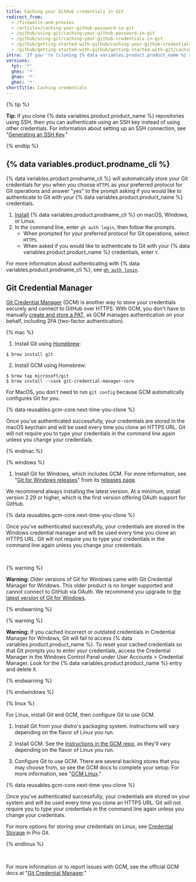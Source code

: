 ```yaml
---
title: Caching your GitHub credentials in Git
redirect_from:
  - /firewalls-and-proxies
  - /articles/caching-your-github-password-in-git
  - /github/using-git/caching-your-github-password-in-git
  - /github/using-git/caching-your-github-credentials-in-git
  - /github/getting-started-with-github/caching-your-github-credentials-in-git
  - /github/getting-started-with-github/getting-started-with-git/caching-your-github-credentials-in-git
intro: 'If you''re [cloning {% data variables.product.product_name %} repositories using HTTPS](/github/getting-started-with-github/about-remote-repositories), we recommend you use {% data variables.product.prodname_cli %} or Git Credential Manager (GCM) to remember your credentials.'
versions:
  fpt: '*'
  ghes: '*'
  ghae: '*'
  ghec: '*'
shortTitle: Caching credentials
---
```


{% tip %}

**Tip:** If you clone {% data variables.product.product_name %} repositories using SSH, then you  can authenticate using an SSH key instead of using other credentials. For information about setting up an SSH connection, see "[Generating an SSH Key](/articles/generating-an-ssh-key)."

{% endtip %}

## {% data variables.product.prodname_cli %}

{% data variables.product.prodname_cli %} will automatically store your Git credentials for you when you choose `HTTPS` as your preferred protocol for Git operations and answer "yes" to the prompt asking if you would like to authenticate to Git with your {% data variables.product.product_name %} credentials.

1. [Install](https://github.com/cli/cli#installation) {% data variables.product.prodname_cli %} on macOS, Windows, or Linux.
2. In the command line, enter `gh auth login`, then follow the prompts.
   - When prompted for your preferred protocol for Git operations, select `HTTPS`.
   - When asked if you would like to authenticate to Git with your {% data variables.product.product_name %} credentials, enter `Y`.

For more information about authenticating with {% data variables.product.prodname_cli %}, see [`gh auth login`](https://cli.github.com/manual/gh_auth_login).

## Git Credential Manager

[Git Credential Manager](https://github.com/GitCredentialManager/git-credential-manager) (GCM) is another way to store your credentials securely and connect to GitHub over HTTPS. With GCM, you don't have to manually [create and store a PAT](/github/authenticating-to-github/creating-a-personal-access-token), as GCM manages authentication on your behalf, including 2FA (two-factor authentication).

{% mac %}

1. Install Git using [Homebrew](https://brew.sh/):
  ```shell
  $ brew install git
  ```

2. Install GCM using Homebrew:
  ```shell
  $ brew tap microsoft/git
  $ brew install --cask git-credential-manager-core
  ```
  For MacOS, you don't need to run `git config` because GCM automatically configures Git for you.

{% data reusables.gcm-core.next-time-you-clone %}

Once you've authenticated successfully, your credentials are stored in the macOS keychain and will be used every time you clone an HTTPS URL. Git will not require you to type your credentials in the command line again unless you change your credentials.

{% endmac %}

{% windows %}

1. Install Git for Windows, which includes GCM. For more information, see "[Git for Windows releases](https://github.com/git-for-windows/git/releases/latest)" from its [releases page](https://github.com/git-for-windows/git/releases/latest).

We recommend always installing the latest version. At a minimum, install version 2.29 or higher, which is the first version offering OAuth support for GitHub.

{% data reusables.gcm-core.next-time-you-clone %}

Once you've authenticated successfully, your credentials are stored in the Windows credential manager and will be used every time you clone an HTTPS URL. Git will not require you to type your credentials in the command line again unless you change your credentials.

<br>

{% warning %}

**Warning:** Older versions of Git for Windows came with Git Credential Manager for Windows. This older product is no longer supported and cannot connect to GitHub via OAuth. We recommend you upgrade to [the latest version of Git for Windows](https://github.com/git-for-windows/git/releases/latest).

{% endwarning %}

{% warning %}

**Warning:** If you cached incorrect or outdated credentials in Credential Manager for Windows, Git will fail to access {% data variables.product.product_name %}. To reset your cached credentials so that Git prompts you to enter your credentials, access the Credential Manager in the Windows Control Panel under User Accounts > Credential Manager. Look for the {% data variables.product.product_name %} entry and delete it. 

{% endwarning %}

{% endwindows %}

{% linux %}

For Linux, install Git and GCM, then configure Git to use GCM.

1. Install Git from your distro's packaging system. Instructions will vary depending on the flavor of Linux you run.

2. Install GCM. See the [instructions in the GCM repo](https://github.com/GitCredentialManager/git-credential-manager#linux-install-instructions), as they'll vary depending on the flavor of Linux you run.

3. Configure Git to use GCM. There are several backing stores that you may choose from, so see the GCM docs to complete your setup. For more information, see "[GCM Linux](https://aka.ms/gcmcore-linuxcredstores)."

{% data reusables.gcm-core.next-time-you-clone %}

Once you've authenticated successfully, your credentials are stored on your system and will be used every time you clone an HTTPS URL. Git will not require you to type your credentials in the command line again unless you change your credentials.

For more options for storing your credentials on Linux, see [Credential Storage](https://git-scm.com/book/en/v2/Git-Tools-Credential-Storage) in Pro Git.

{% endlinux %}

<br>

For more information or to report issues with GCM, see the official GCM docs at "[Git Credential Manager](https://github.com/GitCredentialManager/git-credential-manager)."

